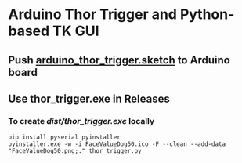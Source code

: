 # Arduino Thor Trigger and Python-based TK GUI

## Push [arduino_thor_trigger.sketch](arduino_thor_trigger.sketch) to Arduino board

## Use thor_trigger.exe in Releases

### To create _dist/thor_trigger.exe_ locally

    pip install pyserial pyinstaller
    pyinstaller.exe -w -i FaceValueDog50.ico -F --clean --add-data "FaceValueDog50.png;." thor_trigger.py